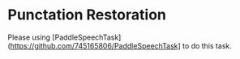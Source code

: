 # Punctation Restoration

Please using [PaddleSpeechTask](https://github.com/745165806/PaddleSpeechTask] to do this task.
